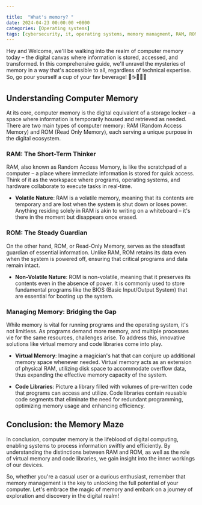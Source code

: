 ```yaml
---

title:  "What's memory? "
date: 2024-04-23 00:00:00 +0800 
categories: [Operating systems] 
tags: [cybersecurity, it, operating systems, memory managment, RAM, ROM] 
---
```


Hey and Welcome, we'll be walking into the realm of computer memory today – the digital canvas where information is stored, accessed, and transformed. In this comprehensive guide, we'll unravel the mysteries of memory in a way that's accessible to all, regardless of technical expertise. So, go pour yourself a cup of your fav beverage! 🍵☕🧋🍹🍷

## Understanding Computer Memory

At its core, computer memory is the digital equivalent of a storage locker – a space where information is temporarily housed and retrieved as needed. There are two main types of computer memory: RAM (Random Access Memory) and ROM (Read Only Memory), each serving a unique purpose in the digital ecosystem.

### RAM: The Short-Term Thinker

RAM, also known as Random Access Memory, is like the scratchpad of a computer – a place where immediate information is stored for quick access. Think of it as the workspace where programs, operating systems, and hardware collaborate to execute tasks in real-time.

- **Volatile Nature**: RAM is a volatile memory, meaning that its contents are temporary and are lost when the system is shut down or loses power. Anything residing solely in RAM is akin to writing on a whiteboard – it's there in the moment but disappears once erased.

### ROM: The Steady Guardian

On the other hand, ROM, or Read-Only Memory, serves as the steadfast guardian of essential information. Unlike RAM, ROM retains its data even when the system is powered off, ensuring that critical programs and data remain intact.

- **Non-Volatile Nature**: ROM is non-volatile, meaning that it preserves its contents even in the absence of power. It is commonly used to store fundamental programs like the BIOS (Basic Input/Output System) that are essential for booting up the system.

### Managing Memory: Bridging the Gap

While memory is vital for running programs and the operating system, it's not limitless. As programs demand more memory, and multiple processes vie for the same resources, challenges arise. To address this, innovative solutions like virtual memory and code libraries come into play.

- **Virtual Memory**: Imagine a magician's hat that can conjure up additional memory space whenever needed. Virtual memory acts as an extension of physical RAM, utilizing disk space to accommodate overflow data, thus expanding the effective memory capacity of the system.

- **Code Libraries**: Picture a library filled with volumes of pre-written code that programs can access and utilize. Code libraries contain reusable code segments that eliminate the need for redundant programming, optimizing memory usage and enhancing efficiency.

## Conclusion: the Memory Maze

In conclusion, computer memory is the lifeblood of digital computing, enabling systems to process information swiftly and efficiently. By understanding the distinctions between RAM and ROM, as well as the role of virtual memory and code libraries, we gain insight into the inner workings of our devices.

So, whether you're a casual user or a curious enthusiast, remember that memory management is the key to unlocking the full potential of your computer. Let's embrace the magic of memory and embark on a journey of exploration and discovery in the digital realm!
